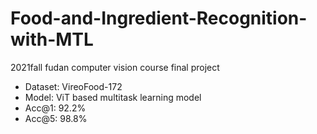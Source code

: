 # Food-and-Ingredient-Recognition-with-MTL
2021fall fudan computer vision course final project

- Dataset: VireoFood-172
- Model: ViT based multitask learning model
- Acc@1: 92.2%
- Acc@5: 98.8%
